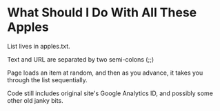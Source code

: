 What Should I Do With All These Apples
======================================

List lives in apples.txt.

Text and URL are separated by two semi-colons (;;)

Page loads an item at random, and then as you advance, it takes you through the list sequentially.

Code still includes original site's Google Analytics ID, and possibly some other old janky bits.
